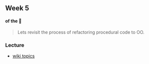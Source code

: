 ## Week 5
#### of the :boar:

> Lets revisit the process of refactoring procedural code to OO.

### Lecture
* [wiki topics](https://github.com/eca-201-expedia/eca201/wiki/week05)
